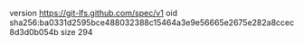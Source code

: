version https://git-lfs.github.com/spec/v1
oid sha256:ba0331d2595bce488032388c15464a3e9e56665e2675e282a8ccec8d3d0b054b
size 294
